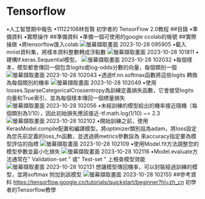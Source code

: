 # Tensorflow
•人工智慧期中報告 
•11122108林哲賢   初学者的 TensorFlow 2.0教程
##目錄
•準備資料
•實際操作
##準備資料
•準備一個可使用的google ccolab的帳號
##實際操做
•將tensorflow匯入colab
![螢幕擷取畫面 2023-10-28 095905](https://github.com/RiceXnoodles/Tensorflow/assets/148970977/d8d32f68-bd9c-4b6a-8885-bd043dee8f6a)
•載入mnist資料集，將樣本資料整數轉成浮點數
![螢幕擷取畫面 2023-10-28 101811](https://github.com/RiceXnoodles/Tensorflow/assets/148970977/223696fb-ad60-4199-9a73-51fadcc372e4)
•建構tf.keras.Sequential模型。
![螢幕擷取畫面 2023-10-28 102032](https://github.com/RiceXnoodles/Tensorflow/assets/148970977/26434779-4d9c-4719-9286-44cf525c4a38)
•每個樣本，模型都會傳回一個包含logits或log-odds分數的向量，每個類別一個
![螢幕擷取畫面 2023-10-28 102043](https://github.com/RiceXnoodles/Tensorflow/assets/148970977/cd2d0e26-0526-45ec-b5f0-f47281dd7db5)
•透過tf.nn.softmax函數將這些logits 轉換為每個類別的機率
![螢幕擷取畫面 2023-10-28 102049](https://github.com/RiceXnoodles/Tensorflow/assets/148970977/eb628684-ec9b-4c51-8460-979dce0ac05e)
•使用losses.SparseCategoricalCrossentropy為訓練定義損失函數，它會接受logits 向量和True索引，並為每個樣本傳回一個標量損失
![螢幕擷取畫面 2023-10-28 102056](https://github.com/RiceXnoodles/Tensorflow/assets/148970977/d46167a9-dc28-4ff0-a714-157e12315f9e)
•未經訓練的模型給出的機率接近隨機（每個類別為1/10），因此初始損失應該接近-tf.math.log(1/10) ~= 2.3
![螢幕擷取畫面 2023-10-28 102102](https://github.com/RiceXnoodles/Tensorflow/assets/148970977/48c4c650-f3cb-4194-a058-60624901797d)
•開始訓練之前，使用KerasModel.compile配置和編譯模型。將optimizer類別設為adam，將loss設定為您先前定義的loss_fn函數，並透過將metrics參數設為 來accuracy指定要為模型評估的指標
![螢幕擷取畫面 2023-10-28 102109](https://github.com/RiceXnoodles/Tensorflow/assets/148970977/e10561bb-f6fc-4a0c-afed-579b1afd1283)
•使用Model.fit方法調整您的模型參數並最小化損失
![螢幕擷取畫面 2023-10-28 102116](https://github.com/RiceXnoodles/Tensorflow/assets/148970977/d5ae4c19-df39-4bcb-abea-dbecf72b07f3)
•Model.evaluate方法通常在" Validation-set " 或" Test-set " 上檢查模型效能
![螢幕擷取畫面 2023-10-28 102131](https://github.com/RiceXnoodles/Tensorflow/assets/148970977/6b5637de-b172-45c2-a5ca-94dedab78b7a)
想讓模型傳回機率，可以封裝經過訓練的模型，並將softmax 附加到該模型
![螢幕擷取畫面 2023-10-28 102155](https://github.com/RiceXnoodles/Tensorflow/assets/148970977/7c5a252b-167b-43c4-9da0-d48865a6ffee)
##參考資料
https://tensorflow.google.cn/tutorials/quickstart/beginner?hl=zh_cn 初學者的Tensorflow教學
